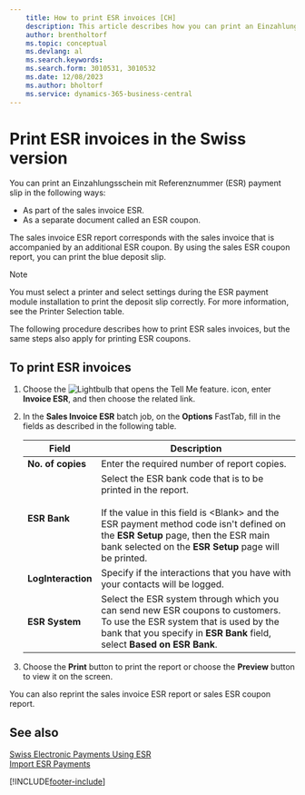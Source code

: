 ```yaml
---
    title: How to print ESR invoices [CH]
    description: This article describes how you can print an Einzahlungsschein mit Referenznummer (ESR) payment slip invoices and coupons.
    author: brentholtorf
    ms.topic: conceptual
    ms.devlang: al
    ms.search.keywords:
    ms.search.form: 3010531, 3010532
    ms.date: 12/08/2023
    ms.author: bholtorf
    ms.service: dynamics-365-business-central
---
```

# Print ESR invoices in the Swiss version

You can print an Einzahlungsschein mit Referenznummer (ESR) payment slip in the following ways:  

- As part of the sales invoice ESR.  
- As a separate document called an ESR coupon.  

The sales invoice ESR report corresponds with the sales invoice that is accompanied by an additional ESR coupon. By using the sales ESR coupon report, you can print the blue deposit slip.  

> [!NOTE]  
> You must select a printer and select settings during the ESR payment module installation to print the deposit slip correctly. For more information, see the Printer Selection table.  

The following procedure describes how to print ESR sales invoices, but the same steps also apply for printing ESR coupons.  

## To print ESR invoices  

1. Choose the ![Lightbulb that opens the Tell Me feature.](../../media/ui-search/search_small.png "Tell me what you want to do") icon, enter **Invoice ESR**, and then choose the related link.  
2. In the **Sales Invoice ESR** batch job, on the **Options** FastTab, fill in the fields as described in the following table.  

    |Field|Description|  
    |---------------------------------|---------------------------------------|  
    |**No. of copies**|Enter the required number of report copies.|  
    |**ESR Bank**|Select the ESR bank code that is to be printed in the report.<br /><br /> If the value in this field is \<Blank\> and the ESR payment method code isn't defined on the **ESR Setup** page, then the ESR main bank selected on the **ESR Setup** page will be printed.|  
    |**LogInteraction**|Specify if the interactions that you have with your contacts will be logged.|  
    |**ESR System**|Select the ESR system through which you can send new ESR coupons to customers. To use the ESR system that is used by the bank that you specify in **ESR Bank** field, select **Based on ESR Bank**.|  

3. Choose the **Print** button to print the report or choose the **Preview** button to view it on the screen.  

You can also reprint the sales invoice ESR report or sales ESR coupon report.  

## See also  
 [Swiss Electronic Payments Using ESR](swiss-electronic-payments-using-esr.md)   
 [Import ESR Payments](how-to-import-esr-payments.md)


[!INCLUDE[footer-include](../../includes/footer-banner.md)]